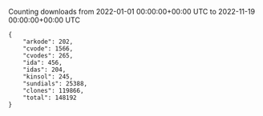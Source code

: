 
Counting downloads from 2022-01-01 00:00:00+00:00 UTC to 2022-11-19 00:00:00+00:00 UTC

```
{
    "arkode": 202,
    "cvode": 1566,
    "cvodes": 265,
    "ida": 456,
    "idas": 204,
    "kinsol": 245,
    "sundials": 25388,
    "clones": 119866,
    "total": 148192
}
```
